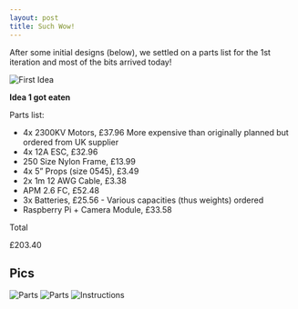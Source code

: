```yaml
---
layout: post
title: Such Wow!
---
```


After some initial designs (below), we settled on a parts list for the 1st iteration and most of the bits arrived today!

![First Idea](http://blogs.westword.com/cafesociety/baconturtlegroundbeef.jpg "First Idea")

**Idea 1 got eaten**

Parts list:


- 4x 2300KV Motors, £37.96 More expensive than originally planned but ordered from UK supplier
- 4x 12A ESC, £32.96
- 250 Size Nylon Frame, £13.99
- 4x 5” Props (size 0545), £3.49
- 2x 1m 12 AWG Cable, £3.38
- APM 2.6 FC, £52.48
- 3x Batteries, £25.56 - Various capacities (thus weights) ordered
- Raspberry Pi + Camera Module, £33.58
 
Total
 
£203.40
 
 Pics
---
![Parts](https://lh3.googleusercontent.com/-dLl3r8Jby3M/U-o18KworuI/AAAAAAAAK6I/klDgnUH1V-M/s640/20140812_164200.jpg)
![Parts](https://lh5.googleusercontent.com/-5KJ9sBKVU8Y/U-o2HwTn5OI/AAAAAAAAK64/x5JEiiuDgOo/s640/20140812_164305.jpg)
![Instructions](https://lh4.googleusercontent.com/-Is-wCPlI_T8/U-o2X8ISvAI/AAAAAAAAK6g/dNmMSXXnr30/s640/20140812_164409.jpg)
